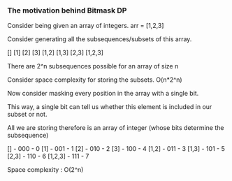 ### The motivation behind Bitmask DP

Consider being given an array of integers.
arr = [1,2,3]

Consider generating all the subsequences/subsets of this array.

[]
[1]
[2]
[3]
[1,2]
[1,3]
[2,3]
[1,2,3]

There are 2^n subsequences possible for an array of size n

Consider space complexity for storing the subsets.
O(n*2^n)

Now consider masking every position in the array with a single bit.

This way, a single bit can tell us whether this element is included in our subset or not.

All we are storing therefore is an array of integer (whose bits determine the subsequence)

[]       - 000 - 0
[1]      - 001 - 1
[2]      - 010 - 2
[3]      - 100 - 4
[1,2]    - 011 - 3
[1,3]    - 101 - 5
[2,3]    - 110 - 6
[1,2,3]  - 111 - 7

Space complexity : O(2^n)